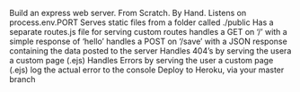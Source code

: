 Build an express web server. From Scratch. By Hand.
Listens on process.env.PORT
Serves static files from a folder called ./public
Has a separate routes.js file for serving custom routes
handles a GET on ‘/’ with a simple response of ‘hello’
handles a POST on ‘/save’ with a JSON response containing the data posted to the server
Handles 404’s by serving the usera a custom page (.ejs)
Handles Errors by serving the user a custom page (.ejs)
log the actual error to the console
Deploy to Heroku, via your master branch